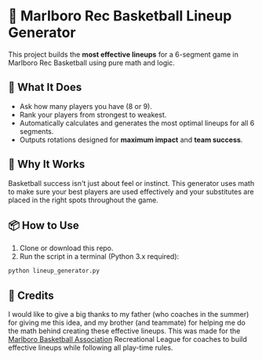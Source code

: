 # 🏀 Marlboro Rec Basketball Lineup Generator

This project builds the **most effective lineups** for a 6-segment game in Marlboro Rec Basketball using pure math and logic.

## 🚀 What It Does

- Ask how many players you have (8 or 9).
- Rank your players from strongest to weakest.
- Automatically calculates and generates the most optimal lineups for all 6 segments.
- Outputs rotations designed for **maximum impact** and **team success**.

## 🧠 Why It Works

Basketball success isn't just about feel or instinct. This generator uses math to make sure your best players are used effectively and your substitutes are placed in the right spots throughout the game.

## 📦 How to Use

1. Clone or download this repo.
2. Run the script in a terminal (Python 3.x required):

```bash
python lineup_generator.py
```

## 🎉 Credits

I would like to give a big thanks to my father (who coaches in the summer) for giving me this idea, and my brother (and teammate) for helping me do the math behind creating these effective lineups. This was made for the [Marlboro Basketball Association](https://www.marlborobasketball.com/) Recreational League for coaches to build effective lineups while following all play-time rules.
